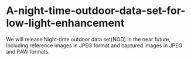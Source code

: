 # A-night-time-outdoor-data-set-for-low-light-enhancement
We will release Night-time outdoor data set(NOD) in the near future, including reference images in JPEG format and captured images in JPEG and RAW formats.
